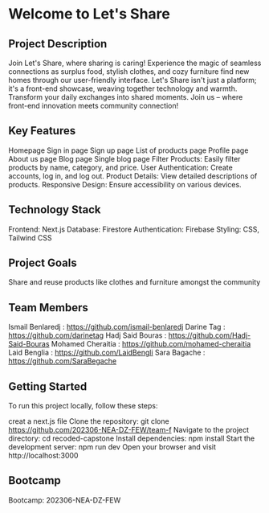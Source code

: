 # Welcome to Let's Share

## Project Description

Join Let's Share, where sharing is caring! Experience the magic of seamless connections as surplus food, stylish clothes, and cozy furniture find new homes through our user-friendly interface. Let's Share isn't just a platform; it's a front-end showcase, weaving together technology and warmth. Transform your daily exchanges into shared moments. Join us – where front-end innovation meets community connection!

## Key Features

Homepage
Sign in page
Sign up page
List of products page
Profile page
About us page
Blog page
Single blog page
Filter Products: Easily filter products by name, category, and price.
User Authentication: Create accounts, log in, and log out.
Product Details: View detailed descriptions of products.
Responsive Design: Ensure accessibility on various devices.

## Technology Stack

Frontend: Next.js
Database: Firestore
Authentication: Firebase
Styling: CSS, Tailwind CSS

## Project Goals

Share and reuse products like clothes and furniture amongst the community

## Team Members

Ismail Benlaredj : https://github.com/ismail-benlaredj
Darine Tag : https://github.com/darinetag
Hadj Said Bouras : https://github.com/Hadj-Said-Bouras
Mohamed Cheraitia : https://github.com/mohamed-cheraitia
Laid Benglia : https://github.com/LaidBengli
Sara Bagache : https://github.com/SaraBegache

## Getting Started

To run this project locally, follow these steps:

creat a next.js file
Clone the repository: git clone https://github.com/202306-NEA-DZ-FEW/team-f
Navigate to the project directory: cd recoded-capstone
Install dependencies: npm install
Start the development server: npm run dev
Open your browser and visit http://localhost:3000

## Bootcamp

Bootcamp: 202306-NEA-DZ-FEW
